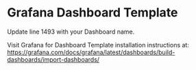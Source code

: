 # Grafana Dashboard Template

Update line 1493 with your Dashboard name.

Visit Grafana for Dashboard Template installation instructions at: https://grafana.com/docs/grafana/latest/dashboards/build-dashboards/import-dashboards/
